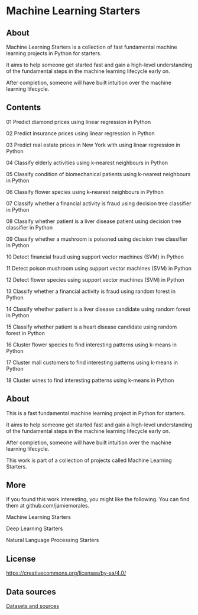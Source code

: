 # Machine Learning Starters

## About

Machine Learning Starters is a collection of fast fundamental machine learning projects in Python for starters.

It aims to help someone get started fast and gain a high-level understanding of the fundamental steps in the machine learning lifecycle early on.

After completion, someone will have built intuition over the machine learning lifecycle. 



## Contents

01 Predict diamond prices using linear regression in Python

02 Predict insurance prices using linear regression in Python

03 Predict real estate prices in New York with using linear regression in Python

04 Classify elderly activities using k-nearest neighbours in Python

05 Classify condition of biomechanical patients using k-nearest neighbours in Python

06 Classify flower species using k-nearest neighbours in Python

07 Classify whether a financial activity is fraud using decision tree classifier in Python

08 Classify whether patient is a liver disease patient using decision tree classifier in Python

09 Classify whether a mushroom is poisoned using decision tree classifier in Python

10 Detect financial fraud using support vector machines (SVM) in Python

11 Detect poison mushroom using support vector machines (SVM) in Python

12 Detect flower species using support vector machines (SVM) in Python

13 Classify whether a financial activity is fraud using random forest in Python

14 Classify whether patient is a liver disease candidate using random forest in Python

15 Classify whether patient is a heart disease candidate using random forest in Python

16 Cluster flower species to find interesting patterns using k-means in Python

17 Cluster mall customers to find interesting patterns using k-means in Python

18 Cluster wines to find interesting patterns using k-means in Python



## About

This is a fast fundamental machine learning project in Python for starters.

It aims to help someone get started fast and gain a high-level understanding of the fundamental steps in the machine learning lifecycle early on.

After completion, someone will have built intuition over the machine learning lifecycle. 

This work is part of a collection of projects called Machine Learning Starters.



## More

If you found this work interesting, you might like the following. You can find them at github.com/jamiemorales.

Machine Learning Starters

Deep Learning Starters

Natural Language Processing Starters



## License

https://creativecommons.org/licenses/by-sa/4.0/



## Data sources

[Datasets and sources](https://github.com/jamiemorales/project-machine-learning-starters/blob/master/00-Datasets/Data%20sources.txt)

